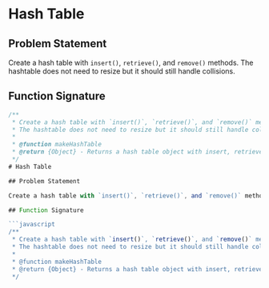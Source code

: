 # Hash Table

## Problem Statement

Create a hash table with `insert()`, `retrieve()`, and `remove()` methods. The hashtable does not need to resize but it should still handle collisions.

## Function Signature

```javascript
/**
 * Create a hash table with `insert()`, `retrieve()`, and `remove()` methods.
 * The hashtable does not need to resize but it should still handle collisions.
 *
 * @function makeHashTable
 * @return {Object} - Returns a hash table object with insert, retrieve, and remove methods.
 */
# Hash Table

## Problem Statement

Create a hash table with `insert()`, `retrieve()`, and `remove()` methods. The hashtable does not need to resize but it should still handle collisions.

## Function Signature

```javascript
/**
 * Create a hash table with `insert()`, `retrieve()`, and `remove()` methods.
 * The hashtable does not need to resize but it should still handle collisions.
 *
 * @function makeHashTable
 * @return {Object} - Returns a hash table object with insert, retrieve, and remove methods.
 */
